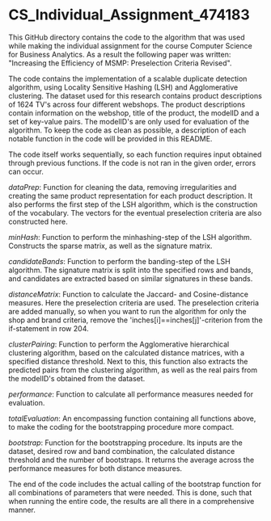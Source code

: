 # CS_Individual_Assignment_474183
This GitHub directory contains the code to the algorithm that was used while making the individual assignment for the course Computer Science for Business Analytics. 
As a result the following paper was written: "Increasing the Efficiency of MSMP: Preselection Criteria Revised". 

The code contains the implementation of a scalable duplicate detection algorithm, using Locality Sensitive Hashing (LSH) and Agglomerative clustering.
The dataset used for this research contains product descriptions of 1624 TV's across four different webshops. The product descriptions contain information on the webshop, title of the product, the modelID and a set of key-value pairs. The modelID's are only used for evaluation of the algorithm.
To keep the code as clean as possible, a description of each notable function in the code will be provided in this README.

The code itself works sequentially, so each function requires input obtained through previous functions. If the code is not ran in the given order, errors can occur.

_dataPrep_: Function for cleaning the data, removing irregularities and creating the same product representation for each product description. It also performs the first step of the LSH algorithm, which is the construction of the vocabulary. The vectors for the eventual preselection criteria are also constructed here.

_minHash_: Function to perform the minhashing-step of the LSH algorithm. Constructs the sparse matrix, as well as the signature matrix. 

_candidateBands_: Function to perform the banding-step of the LSH algorithm. The signature matrix is split into the specified rows and bands, and candidates are extracted based on similar signatures in these bands.

_distanceMatrix_: Function to calculate the Jaccard- and Cosine-distance measures. Here the preselection criteria are used. The preselection criteria are added manually, so when you want to run the algorithm for only the shop and brand criteria, remove the 'inches[i]==inches[j]'-criterion from the if-statement in row 204.

_clusterPairing_: Function to perform the Agglomerative hierarchical clustering algorithm, based on the calculated distance matrices, with a specified distance threshold. Next to this, this function also extracts the predicted pairs from the clustering algorithm, as well as the real pairs from the modelID's obtained from the dataset.

_performance_: Function to calculate all performance measures needed for evaluation.

_totalEvaluation_: An encompassing function containing all functions above, to make the coding for the bootstrapping procedure more compact.

_bootstrap_: Function for the bootstrapping procedure. Its inputs are the dataset, desired row and band combination, the calculated distance threshold and the number of bootstraps. It returns the average across the performance measures for both distance measures.

The end of the code includes the actual calling of the bootstrap function for all combinations of parameters that were needed. 
This is done, such that when running the entire code, the results are all there in a comprehensive manner.
